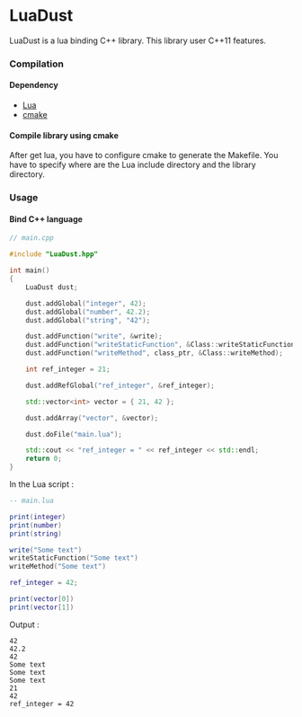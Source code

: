 # LuaDust

LuaDust is a lua binding C++ library. This library user C++11 features.

### Compilation

#### Dependency

- [Lua](http://lua.org)
- [cmake](http://www.cmake.org/cmake/resources/software.html)

#### Compile library using cmake

After get lua, you have to configure cmake to generate the Makefile. You have to specify where are the Lua include directory and the library directory.

### Usage

#### Bind C++ language

```cpp
// main.cpp

#include "LuaDust.hpp"

int main()
{
	LuaDust dust;

	dust.addGlobal("integer", 42);
	dust.addGlobal("number", 42.2);
	dust.addGlobal("string", "42");

	dust.addFunction("write", &write);
	dust.addFunction("writeStaticFunction", &Class::writeStaticFunction); // This method must be static
	dust.addFunction("writeMethod", class_ptr, &Class::writeMethod);

	int ref_integer = 21;

	dust.addRefGlobal("ref_integer", &ref_integer);

	std::vector<int> vector = { 21, 42 };

	dust.addArray("vector", &vector);

	dust.doFile("main.lua");

	std::cout << "ref_integer = " << ref_integer << std::endl;
	return 0;
}

```

In the Lua script :

```lua
-- main.lua

print(integer)
print(number)
print(string)

write("Some text")
writeStaticFunction("Some text")
writeMethod("Some text")

ref_integer = 42;

print(vector[0])
print(vector[1])

```
Output :

```
42
42.2
42
Some text
Some text
Some text
21
42
ref_integer = 42
```